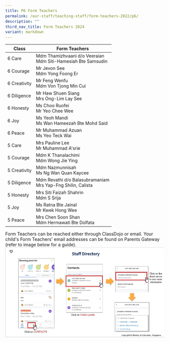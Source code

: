 ```yaml
---
title: P6 Form Teachers
permalink: /our-staff/teaching-staff/form-teachers-2022/p6/
description: ""
third_nav_title: Form Teachers 2024
variant: markdown
---
```

| Class| Form Teachers | 
| -------- | -------- |
| 6 Care | Mdm Thamizhvaani d/o Veeraian <br> Mdm Siti-Hamesiah Bte Samsudin |
| 6 Courage | Mr Jevon See <br> Mdm Yong Foong Er |
| 6 Creativity | Mr Feng Wenfu <br> Mdm Von Tjong Min Cui |
| 6 Diligence | Mr Haw Shuen Siang <br> Mrs Ong-Lim Lay See | 
| 6 Honesty | Ms Choo Ruofei <br> Mr Yeo Chee Wee | 
| 6 Joy | Ms Yeoh Mandi <br> Ms Wan Hameezah Bte Mohd Said | 
| 6 Peace | Mr Muhammad Azuan <br> Ms Yeo Teck Wai | 
| 5 Care | Mrs Pauline Lee <br> Mr Muhammad A'srie |
| 5 Courage | Mdm K Thanalachimi <br>Mdm Wong Jie Ying |
| 5 Creativity | Mdm Nazmunnisah <br>Ms Ng Wan Quan Kaycee |
| 5 Diligence | Mdm Revathi d/o Balasubramaniam<br>Mrs Yap-Fng Shilin, Calista |
| 5 Honesty | Mrs Siti Faizah Shahrin <br> Mdm S Srija | 
| 5 Joy | Ms Ratna Bte Jainal <br> Mr Kwek Hong Wee | 
| 5 Peace | Mrs Chen Soon Shan <br>Mdm Hermawati Bte Dolfata  | |

Form Teachers can be reached either through ClassDojo or email. Your child's Form Teachers' email addresses can be found on Parents Gateway (refer to image below for a guide).
![](/images/PG-contacts2.jpg)
